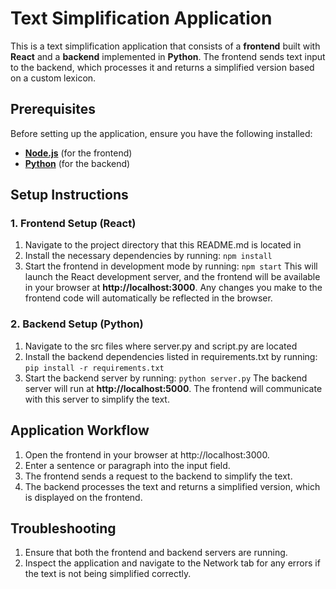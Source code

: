 # Text Simplification Application

This is a text simplification application that consists of a **frontend** built with **React** and a **backend** implemented in **Python**. The frontend sends text input to the backend, which processes it and returns a simplified version based on a custom lexicon.

## Prerequisites

Before setting up the application, ensure you have the following installed:

- **[Node.js](https://nodejs.org/)** (for the frontend)
- **[Python](https://www.python.org/)** (for the backend)

## Setup Instructions

### 1. Frontend Setup (React)

1. Navigate to the project directory that this README.md is located in
2. Install the necessary dependencies by running: 
`npm install`
3. Start the frontend in development mode by running: 
`npm start`
This will launch the React development server, and the frontend will be available in your browser at **http://localhost:3000**. Any changes you make to the frontend code will automatically be reflected in the browser.

### 2. Backend Setup (Python)

1. Navigate to the src files where server.py and script.py are located
3. Install the backend dependencies listed in requirements.txt by running: 
`pip install -r requirements.txt`
4. Start the backend server by running: 
`python server.py`
The backend server will run at **http://localhost:5000**. The frontend will communicate with this server to simplify the text. 

## Application Workflow
1. Open the frontend in your browser at http://localhost:3000.
2. Enter a sentence or paragraph into the input field.
3. The frontend sends a request to the backend to simplify the text. 
4. The backend processes the text and returns a simplified version, which is displayed on the frontend. 

## Troubleshooting
1. Ensure that both the frontend and backend servers are running.
2. Inspect the application and navigate to the Network tab for any errors if the text is not being simplified correctly. 
